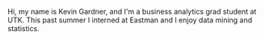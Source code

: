 Hi, my name is Kevin Gardner, and I'm a business analytics grad student at UTK. This past summer I interned at Eastman and I enjoy data mining and statistics.
